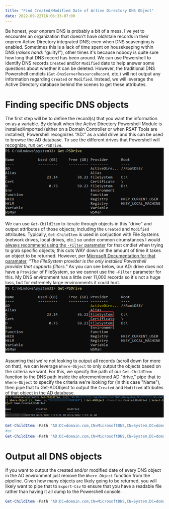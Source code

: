 ```yaml
---
title: "Find Created/Modified Date of Active Directory DNS Object"
date: 2022-09-22T16:06:33-07:00
---
```


Be honest, your onprem DNS is probably a bit of a mess. I've yet to encounter an organization that doesn't have old/stale records in their onprem Active Directory integrated DNS; even when DNS scavenging is enabled. Sometimes this is a lack of time spent on housekeeping within DNS (*raises hand*: "guilty!"), other times it's because nobody is quite sure how long that DNS record has been around. We can use Powershell to identify DNS records `Created` and/or `Modified` date to help answer some questions about whether it can be deleted. However, the traditional DNS Powershell cmdlets (`Get-DnsServerResourceRecord`, etc.) will not output any information regarding `Created` or `Modified`. Instead, we will leverage the Active Directory database behind the scenes to get these attributes.

# Finding specific DNS objects
The first step will be to define the record(s) that you want the information on as a variable. By default when the Active Directory Powershell Module is installed/imported (either on a Domain Controller or when RSAT Tools are installed), Powershell recognizes "AD:" as a valid drive and this can be used to browse the AD database. To see the different drives that Powershell will recognize, run `Get-PSDrive`.
![](get-psdrive.png)

We can use `Get-ChildItem` to iterate through objects in this "drive" and output attributes of those objects; including the `Created` and `Modified` attributes. Typically, `Get-ChildItem` is used in conjuction with File Systems (network drives, local drives, etc.) so under common cirumstances I would [always recommend using the `-Filter` parameter](/post/improve-powershell-runtimes-using-filter-parameter/) for that cmdlet when trying to grab specific objects; this cuts WAY down on the amount of time it takes an object to be returned. However, per [Microsoft Documentation for that paramater](https://learn.microsoft.com/en-us/powershell/module/microsoft.powershell.management/get-childitem?view=powershell-7.2#-filter), *"The FileSystem provider is the only installed Powershell provider that supports filters."* As you can see below, our AD: drive does not have a `Provider` of FileSystem, so we cannot use the `-Filter` parameter for this. My DNS environment has a little over 11,000 records so it's not a huge loss, but for extremely large environments it could hurt.
![](get-psdrive-filesystem.png)

Assuming that we're not looking to output all records (scroll down for more on that), we can leverage `Where-Object` to only output the objects based on the criteria we want. For this, we specify the path of our `Get-ChildItem` function to the DNS path inside the aforementioned AD "drive," pipe that to `Where-Object` to specify the criteria we're looking for (in this case "Name"), then pipe that to Get-ADObject to output the `Created` and `Modified` attributes of that object in the AD database.  
![](where-object.png)
```powershell
Get-ChildItem -Path "AD:DC=domain.com,CN=MicrosoftDNS,CN=System,DC=domain,DC=com" | Where-Object {$_.Name -eq "<record name>"} | Get-ADObject -Properties Created,Modified | Select-Object Name,Created,Modified
#or
Get-ChildItem -Path "AD:DC=domain.com,CN=MicrosoftDNS,CN=System,DC=domain,DC=com" | Where-Object {$_.Name -like "*<keyword>*"} | Get-ADObject -Properties Created,Modified | Select-Object Name,Created,Modified
```

# Output all DNS objects
If you want to output the created and/or modified date of every DNS object in the AD environment just remove the `Where-Object` function from the pipeline. Given how many objects are likely going to be returned, you will likely want to pipe that to `Export-Csv` to ensure that you have a readable file rather than having it all dump to the Powershell console.
```powershell
Get-ChildItem -Path "AD:DC=domain.com,CN=MicrosoftDNS,CN=System,DC=domain,DC=com" | Get-ADObject -Properties Created,Modified | Select-Object Name,Created,Modified | Export-Csv -Path $env:USERPROFILE\Downloads\AD_DNS.csv -NoTypeInformation
```